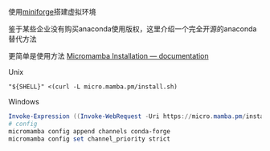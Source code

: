 使用[miniforge](https://github.com/conda-forge/miniforge)搭建虚拟环境

鉴于某些企业没有购买anaconda使用版权，这里介绍一个完全开源的anaconda替代方法

更简单是使用方法
[Micromamba Installation — documentation](https://mamba.readthedocs.io/en/latest/installation/micromamba-installation.html)

Unix
```shell
"${SHELL}" <(curl -L micro.mamba.pm/install.sh)
```
Windows
```powershell
Invoke-Expression ((Invoke-WebRequest -Uri https://micro.mamba.pm/install.ps1).Content)
# config
micromamba config append channels conda-forge
micromamba config set channel_priority strict
```
